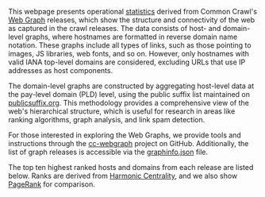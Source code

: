 This webpage presents operational [statistics](https://webgraph.di.unimi.it/docs/it/unimi/dsi/webgraph/Stats.html) derived from Common Crawl's [Web Graph](https://commoncrawl.org/web-graphs) releases, which show the structure and connectivity of the web as captured in the crawl releases. The data consists of host- and domain-level graphs, where hostnames are formatted in reverse domain name notation. These graphs include all types of links, such as those pointing to images, JS libraries, web fonts, and so on. However, only hostnames with valid IANA top-level domains are considered, excluding URLs that use IP addresses as host components.

The domain-level graphs are constructed by aggregating host-level data at the pay-level domain (PLD) level, using the public suffix list maintained on [publicsuffix.org](https://publicsuffix.org). This methodology provides a comprehensive view of the web's hierarchical structure, which is useful for research in areas like ranking algorithms, graph analysis, and link spam detection.

For those interested in exploring the Web Graphs, we provide tools and instructions through the [cc-webgraph](https://github.com/commoncrawl/cc-webgraph) project on GitHub. Additionally, the list of graph releases is accessible via the [graphinfo.json](https://index.commoncrawl.org/graphinfo.json) file.

The top ten highest ranked hosts and domains from each release are listed below. Ranks are derived from [Harmonic Centrality](https://en.wikipedia.org/wiki/Centrality), and we also show [PageRank](https://en.wikipedia.org/wiki/PageRank) for comparison.

